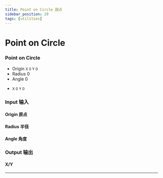 ```yaml
---
title: Point on Circle 圆点
sidebar_position: 20
tags: [utilities]
---
```


# Point on Circle


<div className="patch-container">
    <div className="patch processor">
        <h3>Point on Circle</h3>
        <ul className="inputs">
            <li>Origin <small> X <span>0</span> Y <span>0</span></small></li>
            <li>Radius <span>0</span></li>
            <li>Angle <span>0</span></li>
        </ul>
        <ul className="outputs">
            <li><small> X <span>0</span> Y <span>0</span></small></li>
        </ul>
    </div>
</div>

<div className="port-descriptions">
<div className="inputs">

### Input 输入

#### Origin 原点

#### Radius 半径

#### Angle 角度

</div>
<div className="outputs">

### Output 输出

#### X/Y

</div>
</div>


------
